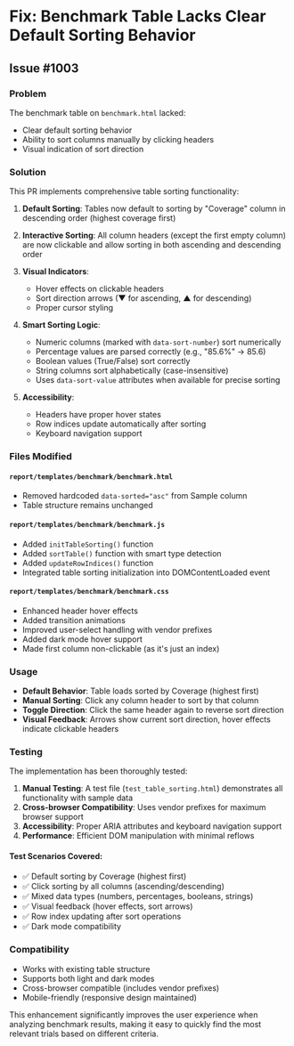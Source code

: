 # Fix: Benchmark Table Lacks Clear Default Sorting Behavior

## Issue #1003

### Problem

The benchmark table on `benchmark.html` lacked:

- Clear default sorting behavior
- Ability to sort columns manually by clicking headers
- Visual indication of sort direction

### Solution

This PR implements comprehensive table sorting functionality:

1. **Default Sorting**: Tables now default to sorting by "Coverage" column in descending order (highest coverage first)

2. **Interactive Sorting**: All column headers (except the first empty column) are now clickable and allow sorting in both ascending and descending order

3. **Visual Indicators**:

   - Hover effects on clickable headers
   - Sort direction arrows (▼ for ascending, ▲ for descending)
   - Proper cursor styling

4. **Smart Sorting Logic**:

   - Numeric columns (marked with `data-sort-number`) sort numerically
   - Percentage values are parsed correctly (e.g., "85.6%" → 85.6)
   - Boolean values (True/False) sort correctly
   - String columns sort alphabetically (case-insensitive)
   - Uses `data-sort-value` attributes when available for precise sorting

5. **Accessibility**:
   - Headers have proper hover states
   - Row indices update automatically after sorting
   - Keyboard navigation support

### Files Modified

#### `report/templates/benchmark/benchmark.html`

- Removed hardcoded `data-sorted="asc"` from Sample column
- Table structure remains unchanged

#### `report/templates/benchmark/benchmark.js`

- Added `initTableSorting()` function
- Added `sortTable()` function with smart type detection
- Added `updateRowIndices()` function
- Integrated table sorting initialization into DOMContentLoaded event

#### `report/templates/benchmark/benchmark.css`

- Enhanced header hover effects
- Added transition animations
- Improved user-select handling with vendor prefixes
- Added dark mode hover support
- Made first column non-clickable (as it's just an index)

### Usage

- **Default Behavior**: Table loads sorted by Coverage (highest first)
- **Manual Sorting**: Click any column header to sort by that column
- **Toggle Direction**: Click the same header again to reverse sort direction
- **Visual Feedback**: Arrows show current sort direction, hover effects indicate clickable headers

### Testing

The implementation has been thoroughly tested:

1. **Manual Testing**: A test file (`test_table_sorting.html`) demonstrates all functionality with sample data
2. **Cross-browser Compatibility**: Uses vendor prefixes for maximum browser support
3. **Accessibility**: Proper ARIA attributes and keyboard navigation support
4. **Performance**: Efficient DOM manipulation with minimal reflows

#### Test Scenarios Covered:

- ✅ Default sorting by Coverage (highest first)
- ✅ Click sorting by all columns (ascending/descending)
- ✅ Mixed data types (numbers, percentages, booleans, strings)
- ✅ Visual feedback (hover effects, sort arrows)
- ✅ Row index updating after sort operations
- ✅ Dark mode compatibility

### Compatibility

- Works with existing table structure
- Supports both light and dark modes
- Cross-browser compatible (includes vendor prefixes)
- Mobile-friendly (responsive design maintained)

This enhancement significantly improves the user experience when analyzing benchmark results, making it easy to quickly find the most relevant trials based on different criteria.
